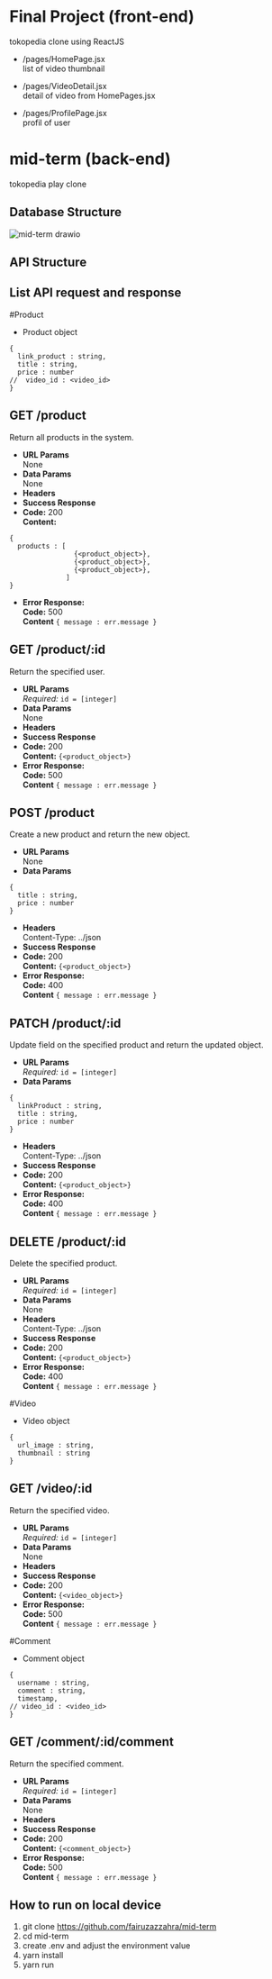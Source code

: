# Final Project (front-end)
tokopedia clone using ReactJS

* /pages/HomePage.jsx<br>
  list of video thumbnail

* /pages/VideoDetail.jsx<br>
  detail of video from HomePages.jsx

* /pages/ProfilePage.jsx<br>
  profil of user

# mid-term (back-end)
tokopedia play clone

## Database Structure
![mid-term drawio](https://github.com/fairuzazzahra/mid-term/assets/56762644/aa93f02b-52bf-4e8b-abd2-1f17d028796b)

## API Structure

## List API request and response
#Product<br>
* Product object
```
{
  link_product : string,
  title : string,
  price : number
//  video_id : <video_id>
}
```
**GET /product**
---
Return all products in the system.
* **URL Params**<br>
  None
* **Data Params**<br>
  None
* **Headers**
* **Success Response**
* **Code:**  200<br>
  **Content:** 
```
{
  products : [
                {<product_object>},
                {<product_object>},
                {<product_object>},
              ]
}
```
* **Error Response:** <br>
  **Code:** 500<br>
  **Content**
`{ message : err.message }`

**GET /product/:id**
---
Return the specified user.
* **URL Params**<br>
  *Required:* `id = [integer]` 
* **Data Params**<br>
  None
* **Headers**
* **Success Response**
* **Code:**  200<br>
  **Content:** 
`{<product_object>}`
* **Error Response:** <br>
  **Code:** 500<br>
  **Content**
`{ message : err.message }`

**POST /product**
---
Create a new product and return the new object.
* **URL Params**<br>
  None 
* **Data Params**<br>
```
{
  title : string,
  price : number
}
```
* **Headers** <br>
  Content-Type: ../json
* **Success Response**
* **Code:**  200<br>
  **Content:** 
`{<product_object>}`
* **Error Response:** <br>
  **Code:** 400<br>
  **Content**
`{ message : err.message }`

**PATCH /product/:id**
---
Update field on the specified product and return the updated object.
* **URL Params**<br>
  *Required:* `id = [integer]`  
* **Data Params**<br>
```
{
  linkProduct : string,
  title : string,
  price : number
}
```
* **Headers** <br>
  Content-Type: ../json
* **Success Response**
* **Code:**  200<br>
  **Content:** 
`{<product_object>}`
* **Error Response:** <br>
  **Code:** 400<br>
  **Content**
`{ message : err.message }`

**DELETE /product/:id**
---
Delete the specified product.
* **URL Params**<br>
  *Required:* `id = [integer]`  
* **Data Params**<br>
  None
* **Headers** <br>
  Content-Type: ../json
* **Success Response**
* **Code:**  200<br>
  **Content:** 
`{<product_object>}`
* **Error Response:** <br>
  **Code:** 400<br>
  **Content**
`{ message : err.message }`

#Video<br>
* Video object
```
{
  url_image : string,
  thumbnail : string
}
```

**GET /video/:id**
---
Return the specified video.
* **URL Params**<br>
  *Required:* `id = [integer]` 
* **Data Params**<br>
  None
* **Headers**
* **Success Response**
* **Code:**  200<br>
  **Content:** 
`{<video_object>}`
* **Error Response:** <br>
  **Code:** 500<br>
  **Content**
`{ message : err.message }`

#Comment<br>
* Comment object
```
{
  username : string,
  comment : string,
  timestamp,
// video_id : <video_id>
}
```

**GET /comment/:id/comment**
---
Return the specified comment.
* **URL Params**<br>
  *Required:* `id = [integer]` 
* **Data Params**<br>
  None
* **Headers**
* **Success Response**
* **Code:**  200<br>
  **Content:** 
`{<comment_object>}`
* **Error Response:** <br>
  **Code:** 500<br>
  **Content**
`{ message : err.message }`


## How to run on local device
1. git clone https://github.com/fairuzazzahra/mid-term
2. cd mid-term
3. create .env and adjust the environment value
4. yarn install
5. yarn run

